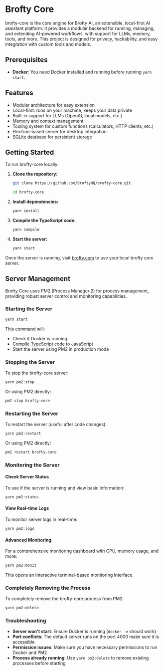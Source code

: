 # Brofty Core

brofty-core is the core engine for Brofty AI, an extensible, local-first AI assistant platform. It provides a modular backend for running, managing, and extending AI-powered workflows, with support for LLMs, memory, tools, and more. This project is designed for privacy, hackability, and easy integration with custom tools and models.

## Prerequisites
- **Docker**: You need Docker installed and running before running `yarn start`.

## Features

- Modular architecture for easy extension
- Local-first: runs on your machine, keeps your data private
- Built-in support for LLMs (OpenAI, local models, etc.)
- Memory and context management
- Tooling system for custom functions (calculators, HTTP clients, etc.)
- Electron-based server for desktop integration
- SQLite database for persistent storage

## Getting Started

To run brofty-core locally:

1. **Clone the repository:**
   ```sh
   git clone https://github.com/BroftyHQ/brofty-core.git
   
   cd brofty-core
   ```
2. **Install dependencies:**
   ```sh
   yarn install
   ```
3. **Compile the TypeScript code:**
   ```sh
   yarn compile
   ```
4. **Start the server:**
   ```sh
   yarn start
   ```

Once the server is running, visit [brofty.com](https://www.brofty.com) to use your local brofty core server.

## Server Management

Brofty Core uses PM2 (Process Manager 2) for process management, providing robust server control and monitoring capabilities.

### Starting the Server

```sh
yarn start
```

This command will:
- Check if Docker is running
- Compile TypeScript code to JavaScript
- Start the server using PM2 in production mode

### Stopping the Server

To stop the brofty-core server:

```sh
yarn pm2:stop
```

Or using PM2 directly:
```sh
pm2 stop brofty-core
```

### Restarting the Server

To restart the server (useful after code changes):

```sh
yarn pm2:restart
```

Or using PM2 directly:
```sh
pm2 restart brofty-core
```

### Monitoring the Server

#### Check Server Status
To see if the server is running and view basic information:

```sh
yarn pm2:status
```

#### View Real-time Logs
To monitor server logs in real-time:

```sh
yarn pm2:logs
```

#### Advanced Monitoring
For a comprehensive monitoring dashboard with CPU, memory usage, and more:

```sh
yarn pm2:monit
```

This opens an interactive terminal-based monitoring interface.

### Completely Removing the Process

To completely remove the brofty-core process from PM2:

```sh
yarn pm2:delete
```


### Troubleshooting

- **Server won't start**: Ensure Docker is running (`docker -v` should work)
- **Port conflicts**: The default server runs on the port 4000 make sure it is accessible
- **Permission issues**: Make sure you have necessary permissions to run Docker and PM2
- **Process already running**: Use `yarn pm2:delete` to remove existing processes before starting
